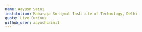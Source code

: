 ```yaml
---
name: Aayush Saini
institution: Maharaja Surajmal Institute of Technology, Delhi
quote: Live Curious
github_user: aayushsaini1
---
```


